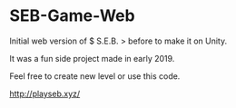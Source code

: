 # SEB-Game-Web

Initial web version of $ S.E.B. > before to make it on Unity.

It was a fun side project made in early 2019.

Feel free to create new level or use this code.

http://playseb.xyz/
